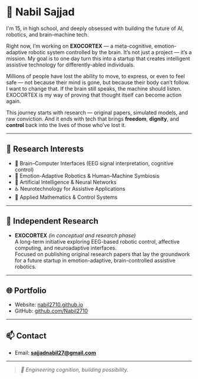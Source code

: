 # 👋 Nabil Sajjad

I'm 15, in high school, and deeply obsessed with building the future of AI, robotics, and brain–machine tech.

Right now, I’m working on **EXOCORTEX** — a meta-cognitive, emotion-adaptive robotic system controlled by the brain. It’s not just a project — it’s a mission. My goal is to one day turn this into a startup that creates intelligent assistive technology for differently-abled individuals.

Millions of people have lost the ability to move, to express, or even to feel safe — not because their mind is gone, but because their body can’t follow. I want to change that. If the brain still speaks, the machine should listen. EXOCORTEX is my way of proving that thought itself can become action again.

This journey starts with research — original papers, simulated models, and raw conviction. And it ends with tech that brings **freedom**, **dignity**, and **control** back into the lives of those who’ve lost it.

---

## 🔬 Research Interests

- 🧠 Brain–Computer Interfaces (EEG signal interpretation, cognitive control)
- 🤖 Emotion-Adaptive Robotics & Human–Machine Symbiosis 
- 🧮 Artificial Intelligence & Neural Networks
- ♿ Neurotechnology for Assistive Applications
- 📐 Applied Mathematics & Control Systems

---

## 📄 Independent Research

- **EXOCORTEX** *(in conceptual and research phase)*  
  A long-term initiative exploring EEG-based robotic control, affective computing, and neuroadaptive interfaces.  
  Focused on publishing original research papers that lay the groundwork for a future startup in emotion-adaptive, brain-controlled assistive robotics.

---

## 🌐 Portfolio

- Website: [nabil2710.github.io](https://nabil2710.github.io) 
- GitHub: [github.com/Nabil2710](https://github.com/Nabil2710)

---

## 📫 Contact

- Email: **sajjadnabil27@gmail.com**

---

> *🧬 Engineering cognition, building possibility.*











